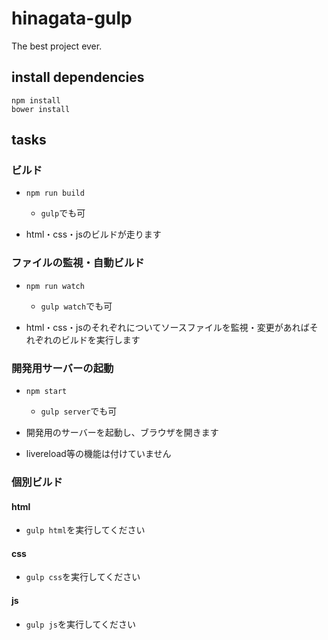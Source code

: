 # hinagata-gulp

The best project ever.

## install dependencies

```
npm install
bower install
```

## tasks

### ビルド

- `npm run build`
  - `gulp`でも可

- html・css・jsのビルドが走ります

### ファイルの監視・自動ビルド

- `npm run watch`
  - `gulp watch`でも可

- html・css・jsのそれぞれについてソースファイルを監視・変更があればそれぞれのビルドを実行します

### 開発用サーバーの起動

- `npm start`
  - `gulp server`でも可

- 開発用のサーバーを起動し、ブラウザを開きます
- livereload等の機能は付けていません

### 個別ビルド

#### html
- `gulp html`を実行してください

#### css
- `gulp css`を実行してください

#### js
- `gulp js`を実行してください
